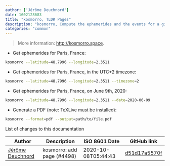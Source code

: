 ```yaml
---
author: ['Jérôme Deuchnord']
date: 1602128683
title: "kosmorro, TLDR Pages"
description: "kosmorro, Compute the ephemerides and the events for a given date, at a given position on Earth."
categories: "common"
---
```

> More information: <http://kosmorro.space>.

- Get ephemerides for Paris, France:

```bash
kosmorro --latitude=48.7996 --longitude=2.3511
```

- Get ephemerides for Paris, France, in the UTC+2 timezone:

```bash
kosmorro --latitude=48.7996 --longitude=2.3511 --timezone=2
```

- Get ephemerides for Paris, France, on June 9th, 2020:

```bash
kosmorro --latitude=48.7996 --longitude=2.3511 --date=2020-06-09
```

- Generate a PDF (note: TeXLive must be installed):

```bash
kosmorro --format=pdf --output=path/to/file.pdf
```
List of changes to this documentation


Author | Description | ISO 8601 Date | GitHub link
------|-----|-----|-----
[Jérôme Deuchnord](mailto:Deuchnord@users.noreply.github.com) | kosmorro: add page (#4498) | 2020-10-08T05:44:43 | [d51d17a5570f](https://github.com/tldr-pages/tldr/commit/d51d17a5570feee4cb785467384a0c5f9ddea5cd)

